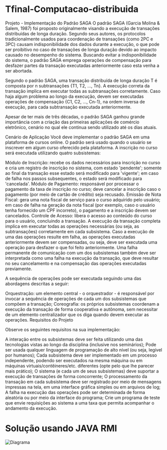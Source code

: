 # Tfinal-Computacao-distribuida

Projeto - Implementação do Padrão SAGA
O padrão SAGA (Garcia Molina & Salem, 1987) foi proposto originalmente visando a execução de transações distribuídas de longa duração. Segundo seus autores, os protocolos tradicionalmente usados para coordenação de transações (como 2PC e 3PC) causam indisponibilidade dos dados durante a execução, o que pode ser proibitivo no caso de transações de longa duração devido ao impacto causado no desempenho do sistema. Buscando evitar a indisponibilidade do sistema, o padrão SAGA emprega operações de compensação para desfazer partes da transação executadas anteriormente caso esta venha a ser abortada.

Segundo o padrão SAGA, uma transação distribuída de longa duração T é composta por n subtransações {T1, T2, ..., Tn}. A execução correta da transação implica em executar todas as subtransações corretamente. Caso haja algum problema ao longo da execução, devem ser executadas operações de compensação {C1, C2, ..., Cn-1}, na ordem inversa de execução, para cada subtransação executada anteriormente. 

Apesar de ter mais de três décadas, o padrão SAGA ganhou grande importância com a criação das primeiras aplicações de comércio eletrônico, cenário no qual ele continua sendo utilizado até os dias atuais. 

Cenário de Aplicação
Você deve implementar o padrão SAGA em uma plataforma de cursos online. O padrão será usado quando o usuário se inscrever em algum curso oferecido pela plataforma. A inscrição no curso será executada utilizando quatro subsistemas:

Módulo de Inscrição: recebe os dados necessários para inscrição no curso e cria um registro de inscrição no sistema, com estado 'pendente'; somente ao final da transação esse estado será modificado para 'vigente'; em caso de falha nos passos subsequentes, o estado será modificado para 'cancelada'. 
Módulo de Pagamento: responsável por processar o pagamento da taxa de inscrição no curso; deve cancelar a inscrição caso o pagamento (por meio de cartão de crédito) seja recusado. 
Emissão de Nota Fiscal: gera uma nota fiscal de serviço para o curso adquirido pelo usuário; em caso de falha na geração da nota fiscal (por exemplo, caso o usuário tenha fornecido um CPF incorreto), o pagamento e a inscrição devem ser cancelados. 
Controle de Acesso: libera o acesso ao conteúdo do curso para o usuário, concluindo a transação.
A execução da transação completa implica  em executar todas as operações necessárias (ou seja, as subtransações) corretamente em cada subsistema. Caso a execução de uma das operações resulte em falha, as operações executadas anteriormente devem ser compensadas, ou seja, deve ser executada uma operação para desfazer o que foi feito anteriormente. Uma falha permanente de comunicação com um dos subsistemas também deve ser interpretada como uma falha na execução da transação, que deve resultar no seu cancelamento e na compensação das operações executadas previamente. 

A sequência de operações pode ser executada seguindo uma das abordagens descritas a seguir:

Orquestração: um elemento central - o orquestrador - é responsável por invocar a sequência de operações de cada um dos subsistemas que compõem a transação;
Coreografia: os próprios subsistemas coordenam a execução da transação de forma cooperativa e autônoma, sem necessitar de um elemento centralizador que os diga quando devem executar as operações. 
Requisitos do Projeto

Observe os seguintes requisitos na sua implementação:

A interação entre os subsistemas deve ser feita utilizando uma das tecnologias vistas ao longo da disciplina (inclusive nos seminários);
Pode ser usada qualquer linguagem de programação de alto nível (ou seja, legível por humanos); 
Cada subsistema deve ser implementado em um processo independente, podendo ser executados na mesma máquina ou em máquinas virtuais/contêineres/etc. diferentes (opte pelo que lhe parecer mais prático);
O sistema (e cada um de seus subsistemas) deve suportar a execução de transações de forma concorrente;
O processamento da transação em cada subsistema deve ser registrado por meio de mensagens impressas na tela, em uma interface gráfica simples ou em arquivos de log;
A falha na execução das operações pode ser determinada de forma aleatória ou por meio da interface do programa;
Crie um programa de teste que envie requisições ao sistema a uma taxa que permita acompanhar o andamento da execução.

# Solução usando JAVA RMI 


![Diagrama](https://user-images.githubusercontent.com/63169408/159482561-8c895fde-0412-4ea9-8bd6-1ebf46a240b9.jpg)
